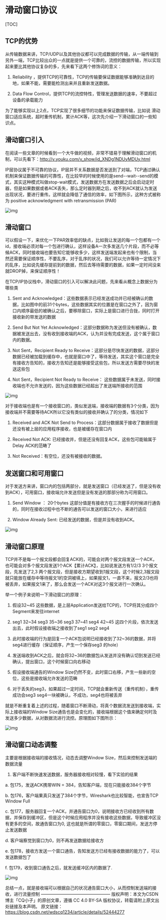 # 滑动窗口协议

[TOC]

## TCP的优势

从传输数据来讲，TCP/UDP以及其他协议都可以完成数据的传输，从一端传输到另外一端，TCP比较出众的一点就是提供一个可靠的，流控的数据传输，所以实现起来要比其他协议复杂的多，先来看下这两个修饰词的意义：

 1. Reliability ，提供TCP的可靠性，TCP的传输要保证数据能够准确到达目的地，如果不能，需要能检测出来并且重新发送数据。

 2. Data Flow Control，提供TCP的流控特性，管理发送数据的速率，不要超过设备的承载能力

为了能够实现以上2点，TCP实现了很多细节的功能来保证数据传输，比如说 滑动窗口适应系统，超时重传机制，累计ACK等，这次先介绍一下滑动窗口的一些知识点。

## 滑动窗口引入

在阅读一些文章的时候看到一个大牛做的视频，非常不错易于理解滑动窗口的机制，可以先看下：http://v.youku.com/v_show/id_XNDg1NDUyMDUy.html

IP层协议属于不可靠的协议，IP层并不关系数据是否发送到了对端，TCP通过确认机制来保证数据传输的可靠性，在比较早的时候使用的是send--wait--send的模式，其实这种模式叫做stop-wait模式，发送数据方在发送数据之后会启动定时器，但是如果数据或者ACK丢失，那么定时器到期之后，收不到ACK就认为发送出现状况，要进行重传。这样就会降低了通信的效率，如下图所示，这种方式被称为 positive acknowledgment with retransmission (PAR)

![img](https://img-blog.csdn.net/20160905224437961)

## 滑动窗口

可以假设一下，来优化一下PAR效率低的缺点，比如我让发送的每一个包都有一个id，接收端必须对每一个包进行确认，这样设备A一次多发送几个片段，而不必等候ACK，同时接收端也要告知它能够收多少，这样发送端发起来也有个限制，当然还需要保证顺序性，不要乱序，对于乱序的状况，我们可以允许等待一定情况下的乱序，比如说先缓存提前到的数据，然后去等待需要的数据，如果一定时间没来就DROP掉，来保证顺序性！

在TCP/IP协议栈中，滑动窗口的引入可以解决此问题，先来看从概念上数据分为哪些类

1. Sent and Acknowledged：这些数据表示已经发送成功并已经被确认的数据，比如图中的前31个bytes，这些数据其实的位置是在窗口之外了，因为窗口内顺序最低的被确认之后，要移除窗口，实际上是窗口进行合拢，同时打开接收新的带发送的数据

2. Send But Not Yet Acknowledged：这部分数据称为发送但没有被确认，数据被发送出去，没有收到接收端的ACK，认为并没有完成发送，这个属于窗口内的数据。

3. Not Sent，Recipient Ready to Receive：这部分是尽快发送的数据，这部分数据已经被加载到缓存中，也就是窗口中了，等待发送，其实这个窗口是完全有接收方告知的，接收方告知还是能够接受这些包，所以发送方需要尽快的发送这些包

4. Not Sent，Recipient Not Ready to Receive： 这些数据属于未发送，同时接收端也不允许发送的，因为这些数据已经超出了发送端所接收的范围

![img](https://img-blog.csdn.net/20160906072310877)

对于接收端也是有一个接收窗口的，类似发送端，接收端的数据有3个分类，因为接收端并不需要等待ACK所以它没有类似的接收并确认了的分类，情况如下

1.  Received and ACK Not Send to Process：这部分数据属于接收了数据但是还没有被上层的应用程序接收，也是被缓存在窗口内

2.  Received  Not ACK: 已经接收并，但是还没有回复ACK，这些包可能输属于Delay ACK的范畴了

3.  Not Received：有空位，还没有被接收的数据。

## 发送窗口和可用窗口

对于发送方来讲，窗口内的包括两部分，就是发送窗口（已经发送了，但是没有收到ACK），可用窗口，接收端允许发送但是没有发送的那部分称为可用窗口。

1. Send Window ： 20个bytes 这部分值是有接收方在三次握手的时候进行通告的，同时在接收过程中也不断的通告可以发送的窗口大小，来进行适应

2. Window Already Sent: 已经发送的数据，但是并没有收到ACK。

![img](https://img-blog.csdn.net/20160906081402924)

## 滑动窗口原理

TCP并不是每一个报文段都会回复ACK的，可能会对两个报文段发送一个ACK，也可能会对多个报文段发送1个ACK【累计ACK】，比如说发送方有1/2/3 3个报文段，先发送了2,3 两个报文段，但是接收方期望收到1报文段，这个时候2,3报文段就只能放在缓存中等待报文1的空洞被填上，如果报文1，一直不来，报文2/3也将被丢弃，如果报文1来了，那么会发送一个ACK对这3个报文进行一次确认。

举一个例子来说明一下滑动窗口的原理：

1. 假设32~45 这些数据，是上层Application发送给TCP的，TCP将其分成四个Segment来发往internet

2. seg1 32~34 seg3 35~36 seg3 37~41 seg4 42~45  这四个片段，依次发送出去，此时假设接收端之接收到了seg1 seg2 seg4

3. 此时接收端的行为是回复一个ACK包说明已经接收到了32~36的数据，并将seg4进行缓存（保证顺序，产生一个保存seg3 的hole）

4. 发送端收到ACK之后，就会将32~36的数据包从发送并没有确认切到发送已经确认，提出窗口，这个时候窗口向右移动

5. 假设接收端通告的Window Size仍然不变，此时窗口右移，产生一些新的空位，这些是接收端允许发送的范畴

6. 对于丢失的seg3，如果超过一定时间，TCP就会重新传送（重传机制），重传成功会seg3 seg4一块被确认，不成功，seg4也将被丢弃

就是不断重复着上述的过程，随着窗口不断滑动，将真个数据流发送到接收端，实际上接收端的Window Size通告也是会变化的，接收端根据这个值来确定何时及发送多少数据，从对数据流进行流控。原理图如下图所示：

![img](https://img-blog.csdn.net/20160906084353705)

## 滑动窗口动态调整

主要是根据接收端的接收情况，动态去调整Window Size，然后来控制发送端的数据流量

1. 客户端不断快速发送数据，服务器接收相对较慢，看下实验的结果

a. 包175，发送ACK携带WIN = 384，告知客户端，现在只能接收384个字节

b. 包176，客户端果真只发送了384个字节，Wireshark也比较智能，也宣告TCP Window Full

c. 包177，服务器回复一个ACK，并通告窗口为0，说明接收方已经收到所有数据，并保存到缓冲区，但是这个时候应用程序并没有接收这些数据，导致缓冲区没有更多的空间，故通告窗口为0, 这也就是所谓的零窗口，零窗口期间，发送方停止发送数据

d. 客户端察觉到窗口为0，则不再发送数据给接收方

e. 包178，接收方发送一个窗口通告，告知发送方已经有接收数据的能力了，可以发送数据包了

f.  包179，收到窗口通告之后，就发送缓冲区内的数据了.

![img](https://img-blog.csdn.net/20160907084827734?watermark/2/text/aHR0cDovL2Jsb2cuY3Nkbi5uZXQv/font/5a6L5L2T/fontsize/400/fill/I0JBQkFCMA==/dissolve/70/gravity/Center)

总结一点，就是接收端可以根据自己的状况通告窗口大小，从而控制发送端的接收，进行流量控制
————————————————
版权声明：本文为CSDN博主「CQ小子」的原创文章，遵循 CC 4.0 BY-SA 版权协议，转载请附上原文出处链接及本声明。
原文链接：https://blog.csdn.net/wdscq1234/article/details/52444277